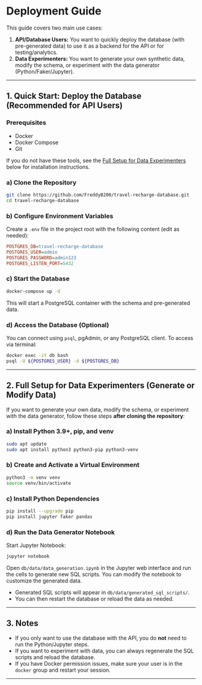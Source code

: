 # Deployment Guide

This guide covers two main use cases:
1. **API/Database Users:** You want to quickly deploy the database (with pre-generated data) to use it as a backend for the API or for testing/analytics.
2. **Data Experimenters:** You want to generate your own synthetic data, modify the schema, or experiment with the data generator (Python/Faker/Jupyter).

---

## 1. Quick Start: Deploy the Database (Recommended for API Users)

### Prerequisites
- Docker
- Docker Compose
- Git

If you do not have these tools, see the [Full Setup for Data Experimenters](#2-full-setup-for-data-experimenters) below for installation instructions.

### a) Clone the Repository
```bash
git clone https://github.com/FreddyB200/travel-recharge-database.git
cd travel-recharge-database
```

### b) Configure Environment Variables
Create a `.env` file in the project root with the following content (edit as needed):
```ini
POSTGRES_DB=travel-recharge-database
POSTGRES_USER=admin
POSTGRES_PASSWORD=admin123
POSTGRES_LISTEN_PORT=5432
```

### c) Start the Database
```bash
docker-compose up -d
```
This will start a PostgreSQL container with the schema and pre-generated data.

### d) Access the Database (Optional)
You can connect using `psql`, pgAdmin, or any PostgreSQL client. To access via terminal:
```bash
docker exec -it db bash
psql -U ${POSTGRES_USER} -d ${POSTGRES_DB}
```

---

## 2. Full Setup for Data Experimenters (Generate or Modify Data)

If you want to generate your own data, modify the schema, or experiment with the data generator, follow these steps **after cloning the repository**:

### a) Install Python 3.9+, pip, and venv
```bash
sudo apt update
sudo apt install python3 python3-pip python3-venv
```

### b) Create and Activate a Virtual Environment
```bash
python3 -m venv venv
source venv/bin/activate
```

### c) Install Python Dependencies
```bash
pip install --upgrade pip
pip install jupyter faker pandas
```

### d) Run the Data Generator Notebook
Start Jupyter Notebook:
```bash
jupyter notebook
```
Open `db/data/data_generation.ipynb` in the Jupyter web interface and run the cells to generate new SQL scripts. You can modify the notebook to customize the generated data.

- Generated SQL scripts will appear in `db/data/generated_sql_scripts/`.
- You can then restart the database or reload the data as needed.

---

## 3. Notes
- If you only want to use the database with the API, you do **not** need to run the Python/Jupyter steps.
- If you want to experiment with data, you can always regenerate the SQL scripts and reload the database.
- If you have Docker permission issues, make sure your user is in the `docker` group and restart your session.

---
